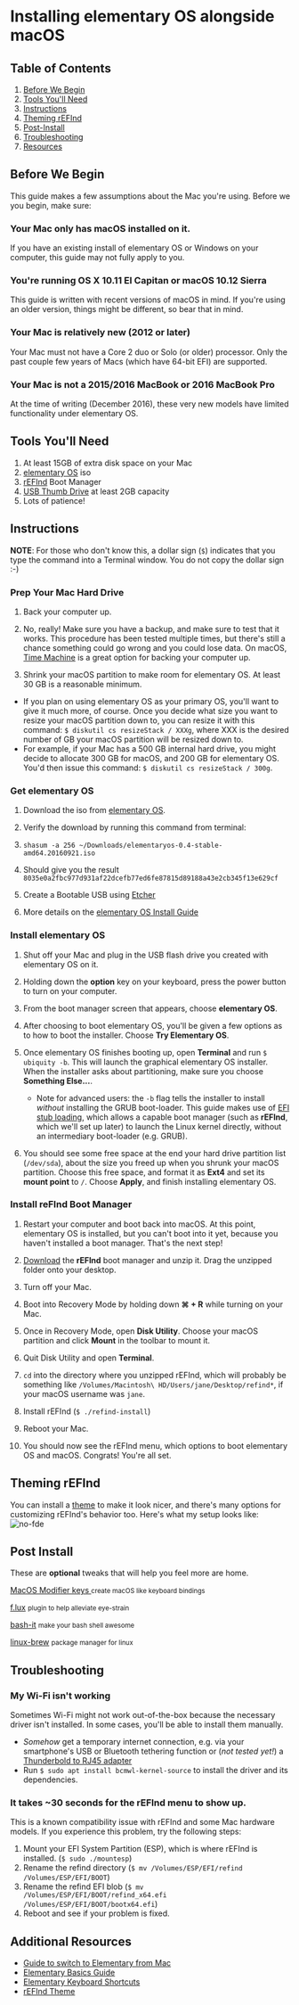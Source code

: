 # Installing elementary OS alongside macOS

## Table of Contents

1. [Before We Begin](#before-we-begin)
1. [Tools You'll Need](#tools-youll-need)
1. [Instructions](#instructions)
1. [Theming rEFInd](#theming)
1. [Post-Install](#post-install)
1. [Troubleshooting](#troubleshooting)
1. [Resources](#resources)


## <a id="before-we-begin">Before We Begin</a>

This guide makes a few assumptions about the Mac you're using. Before we you begin, make sure:

### Your Mac only has macOS installed on it.
If you have an existing install of elementary OS or Windows on your computer, this guide may not fully apply to you.

### You're running OS X 10.11 El Capitan or macOS 10.12 Sierra
This guide is written with recent versions of macOS in mind. If you're using an older version, things might be different, so bear that in mind.

### Your Mac is relatively new (2012 or later)
Your Mac must not have a Core 2 duo or Solo (or older) processor. Only the past couple few years of Macs (which have 64-bit EFI) are supported.

### Your Mac is not a 2015/2016 MacBook or 2016 MacBook Pro
At the time of writing (December 2016), these very new models have limited functionality under elementary OS.

## <a id="tools-youll-need">Tools You'll Need</a>

1. At least 15GB of extra disk space on your Mac
1. [elementary OS][elementary] iso
1. [rEFInd][refind] Boot Manager
1. [USB Thumb Drive][flash] at least 2GB capacity
1. Lots of patience!

## <a id="instructions">Instructions</a>

**NOTE**: For those who don't know this, a dollar sign (`$`) indicates that you type the command into a Terminal window. You do not copy the dollar sign :-)

### Prep Your Mac Hard Drive

1. Back your computer up.

1. No, really! Make sure you have a backup, and make sure to test that it works. This procedure has been tested multiple times, but there's still a chance something could go wrong and you could lose data. On macOS, [Time Machine][timemachine] is a great option for backing your computer up.

1. Shrink your macOS partition to make room for elementary OS. At least 30 GB is a reasonable minimum.
  - If you plan on using elementary OS as your primary OS, you'll want to give it much more, of course. Once you decide what size you want to resize your macOS partition down to, you can resize it with this command: `$ diskutil cs resizeStack / XXXg`, where XXX is the desired number of GB your macOS partition will be resized down to.
  - For example, if your Mac has a 500 GB internal hard drive, you might decide to allocate 300 GB for macOS, and 200 GB for elementary OS. You'd then issue this command: `$ diskutil cs resizeStack / 300g`.

### Get elementary OS

1. Download the iso from [elementary OS][elementary].

1. Verify the download by running this command from terminal:

1. ```shasum -a 256 ~/Downloads/elementaryos-0.4-stable-amd64.20160921.iso```

1. Should give you the result `8035e0a2fbc977d931af22dcefb77ed6fe87815d89188a43e2cb345f13e629cf`

1. Create a Bootable USB using [Etcher][etcher]

1. More details on the [elementary OS Install Guide][install-medium]

### Install elementary OS

1. Shut off your Mac and plug in the USB flash drive you created with elementary OS on it.

1. Holding down the **option** key on your keyboard, press the power button to turn on your computer.

1. From the boot manager screen that appears, choose **elementary OS**.

1. After choosing to boot elementary OS, you'll be given a few options as to how to boot the installer. Choose **Try Elementary OS**.

1. Once elementary OS finishes booting up, open **Terminal** and run `$ ubiquity -b`. This will launch the graphical elementary OS installer. When the installer asks about partitioning, make sure you choose **Something Else...**.

    * Note for advanced users: the `-b` flag tells the installer to install *without* installing the GRUB boot-loader. This guide makes use of [EFI stub loading](https://wiki.debian.org/EFIStub), which allows a capable boot manager (such as **rEFInd**, which we'll set up later) to launch the Linux kernel directly, without an intermediary boot-loader (e.g. GRUB).

1. You should see some free space at the end your hard drive partition list (`/dev/sda`), about the size you freed up when you shrunk your macOS partition. Choose this free space, and format it as **Ext4** and set its **mount point** to `/`. Choose **Apply**, and finish installing elementary OS.

### Install reFInd Boot Manager

1. Restart your computer and boot back into macOS. At this point, elementary OS is installed, but you can't boot into it yet, because you haven't installed a boot manager. That's the next step!

1. [Download][refind] the **rEFInd** boot manager and unzip it. Drag the unzipped folder onto your desktop.

1. Turn off your Mac.

1. Boot into Recovery Mode by holding down **⌘ + R** while turning on your Mac.

1. Once in Recovery Mode, open **Disk Utility**. Choose your macOS partition and click **Mount** in the toolbar to mount it.

1. Quit Disk Utility and open **Terminal**.

1. `cd` into the directory where you unzipped rEFInd, which will probably be something like `/Volumes/Macintosh\ HD/Users/jane/Desktop/refind*`, if your macOS username was `jane`.

1. Install rEFInd (`$ ./refind-install`)

1. Reboot your Mac.

1. You should now see the rEFInd menu, which options to boot elementary OS and macOS.  Congrats! You're all set.

## <a id="theming">Theming rEFInd</a>

You can install a [theme][theme] to make it look nicer, and there's many options for customizing rEFInd's behavior too. Here's what my setup looks like:
![no-fde](img/finished-product.jpg)

## <a id="post-install">Post Install</a>

These are **optional** tweaks that will help you feel more are home.

[MacOS Modifier keys ][mac-os-keys] <small>create macOS like keyboard bindings </small>

[f.lux][flux] <small>plugin to help alleviate eye-strain</small>

[bash-it][bashit] <small>make your bash shell awesome</small>

[linux-brew][brew] <small>package manager for linux</small>

## <a id="troubleshooting">Troubleshooting</a>

### My Wi-Fi isn't working

Sometimes Wi-Fi might not work out-of-the-box because the necessary driver isn't installed. In some cases, you'll be able to install them manually.

- *Somehow* get a temporary internet connection, e.g. via your smartphone's USB or Bluetooth tethering function or (*not tested yet!*) a [Thunderbold to RJ45 adapter](http://store.apple.com/us/product/MD463ZM/A/thunderbolt-to-gigabit-ethernet-adapter)
- Run `$ sudo apt install bcmwl-kernel-source` to install the driver and its dependencies.

### It takes ~30 seconds for the rEFInd menu to show up.

This is a known compatibility issue with rEFInd and some Mac hardware models. If you experience this problem, try the following steps:

1. Mount your EFI System Partition (ESP), which is where rEFInd is installed. (`$ sudo ./mountesp`)
1. Rename the refind directory (`$ mv /Volumes/ESP/EFI/refind /Volumes/ESP/EFI/BOOT`)
1. Rename the refind EFI blob (`$ mv /Volumes/ESP/EFI/BOOT/refind_x64.efi /Volumes/ESP/EFI/BOOT/bootx64.efi`)
1. Reboot and see if your problem is fixed.

## <a id="resources">Additional Resources</a>

* [Guide to switch to Elementary from Mac][mac-switch-guide]
* [Elementary Basics Guide][basics]
* [Elementary Keyboard Shortcuts ][keyboard-shortcuts]
* [rEFInd Theme][theme]

[refind]: https://sourceforge.net/projects/refind/files/latest/download
[timemachine]: https://support.apple.com/en-us/HT201250
[elementary]: https://elementary.io
[etcher]: https://etcher.io/
[mac-os-keys]: https://elementaryos.stackexchange.com/questions/7889/use-macos-style-modifier-keys
[install-medium]: https://elementary.io/docs/installation#creating-an-installation-medium
[keyboard-shortcuts]: http://lmelinux.net/2014/07/26/elementary-os-keyboard-shortcuts/
[mac-switch-guide]: http://blog.elementary.io/post/152626170946/switching-from-macos-the-basics
[theme]: http://sdbinwiiexe.deviantart.com/art/rEFInd-Next-Theme-407754566
[flash]: https://en.wikipedia.org/wiki/USB_flash_drive
[brew]: http://linuxbrew.sh/
[bashit]: https://github.com/Bash-it/bash-it
[flux]: https://justgetflux.com/linux.html
[basics]: https://elementary.io/docs/learning-the-basics
